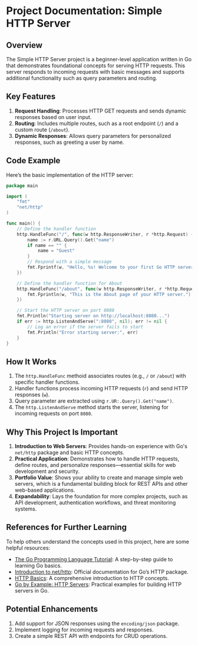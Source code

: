 # Project Documentation: Simple HTTP Server
## Overview
The Simple HTTP Server project is a beginner-level application written in Go that demonstrates foundational concepts for serving HTTP requests. This server responds to incoming requests with basic messages and supports additional functionality such as query parameters and routing.

## Key Features
1. **Request Handling**: Processes HTTP GET requests and sends dynamic responses based on user input.
2. **Routing**: Includes multiple routes, such as a root endpoint (`/`) and a custom route (`/about`).
3. **Dynamic Responses**: Allows query parameters for personalized responses, such as greeting a user by name.

## Code Example
Here’s the basic implementation of the HTTP server:
```Go
package main

import (
	"fmt"
	"net/http"
)

func main() {
	// Define the handler function
	http.HandleFunc("/", func(w http.ResponseWriter, r *http.Request) {
		name := r.URL.Query().Get("name")
		if name == "" {
			name = "Guest"
		}
		// Respond with a simple message
		fmt.Fprintf(w, "Hello, %s! Welcome to your first Go HTTP server.", name)
	})

	// Define the handler function for About
	http.HandleFunc("/about", func(w http.ResponseWriter, r *http.Request) {
		fmt.Fprintln(w, "This is the About page of your HTTP server.")
	})

	// Start the HTTP server on port 8080
	fmt.Println("Starting server on http://localhost:8080...")
	if err := http.ListenAndServe(":8080", nil); err != nil {
		// Log an error if the server fails to start
		fmt.Println("Error starting server:", err)
	}
}
```
## How It Works
1. The `http.HandleFunc` methoid associates routes (e.g., `/` or `/about`) with specific handler functions.
2. Handler functions process incoming HTTP requests (`r`) and send HTTP responses (`w`).
3. Query parameter are extracted using `r.UR:.Query().Get("name")`.
4. The `http.ListenAndServe` method starts the server, listening for incoming requests on port `8080`.

## Why This Project Is Important
1. **Introduction to Web Servers**: Provides hands-on experience with Go's `net/http` package and basic HTTP concepts.
2. **Practical Application**: Demonstrates how to handle HTTP requests, define routes, and personalize responses—essential skills for web development and security.
3. **Portfolio Value**: Shows your ability to create and manage simple web servers, which is a fundamental building block for REST APIs and other web-based applications.
4. **Expandability**: Lays the foundation for more complex projects, such as API development, authentication workflows, and threat monitoring systems.

## References for Further Learning
To help others understand the concepts used in this project, here are some helpful resources:
- [The Go Programming Language Tutorial](https://go.dev/doc/tutorial/): A step-by-step guide to learning Go basics.
- [Introduction to net/http](https://pkg.go.dev/net/http): Official documentation for Go’s HTTP package.
- [HTTP Basics](https://developer.mozilla.org/en-US/docs/Web/HTTP): A comprehensive introduction to HTTP concepts.
- [Go by Example: HTTP Servers](https://gobyexample.com/http-servers): Practical examples for building HTTP servers in Go.

## Potential Enhancements
1. Add support for JSON responses using the `encoding/json` package.
2. Implement logging for incoming requests and responses.
3. Create a simple REST API with endpoints for CRUD operations.
